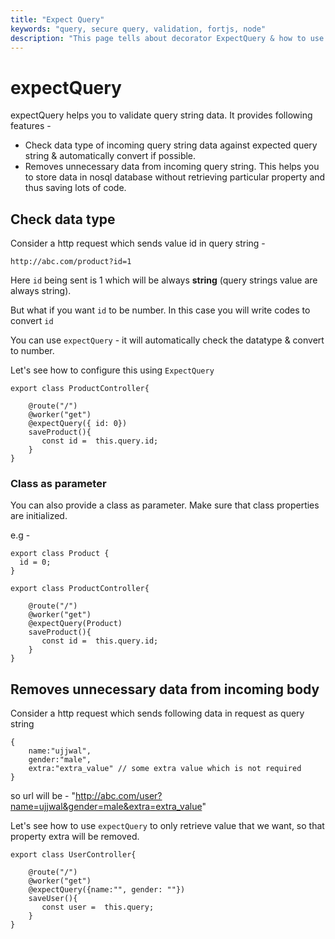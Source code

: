 ```yaml
---
title: "Expect Query"
keywords: "query, secure query, validation, fortjs, node"
description: "This page tells about decorator ExpectQuery & how to use this."
---
```


# expectQuery

expectQuery helps you to validate query string data. It provides following features -

* Check data type of incoming query string data against expected query string & automatically convert if possible.
* Removes unnecessary data from incoming query string. This helps you to store data in nosql database without retrieving particular property and thus saving lots of code.

## Check data type

Consider a http request which sends value id in query string -

```
http://abc.com/product?id=1
```

Here `id` being sent is 1 which will be always **string** (query strings value are always string).

But what if you want `id` to be number. In this case you will write codes to convert `id` 

You can use `expectQuery` - it will automatically check the datatype & convert to number.

Let's see how to configure this using `ExpectQuery`

```
export class ProductController{

    @route("/")
    @worker("get")
    @expectQuery({ id: 0})
    saveProduct(){
       const id =  this.query.id;
    }
}
```

### Class as parameter

You can also provide a class as parameter. Make sure that class properties are initialized.

e.g - 

```
export class Product {
  id = 0;
}

export class ProductController{

    @route("/")
    @worker("get")
    @expectQuery(Product)
    saveProduct(){
       const id =  this.query.id;
    }
}
```
## Removes unnecessary data from incoming body

Consider a http request which sends following data in request as query string

```
{
    name:"ujjwal",
    gender:"male",
    extra:"extra_value" // some extra value which is not required
}
```

so url will be  - "http://abc.com/user?name=ujjwal&gender=male&extra=extra_value"

Let's see how to use `expectQuery` to only retrieve value that we want, so that property extra will be removed.

```
export class UserController{

    @route("/")
    @worker("get")
    @expectQuery({name:"", gender: ""})
    saveUser(){
       const user =  this.query;
    }
}
```
